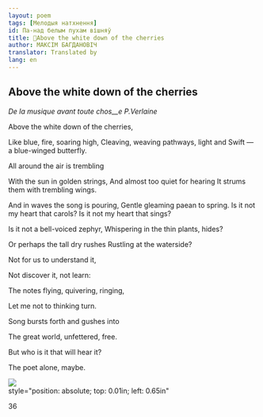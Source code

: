 ```yaml
---
layout: poem
tags: [Мелодыя натхнення]
id: Па-над белым пухам вішняў
title: 🚧Above the white down of the cherries
author: МАКСІМ БАГДАНОВІЧ
translator: Translated by 
lang: en
---
```



 
## Above the white down of the cherries
_De la musique avant toute chos__e_ _P.Verlaine_

Above the white down of the cherries,

Like blue, fire, soaring high, Cleaving, weaving pathways, light and Swift — a blue-winged butterfly.

All around the air is trembling

With the sun in golden strings, And almost too quiet for hearing It strums them with trembling wings.

And in waves the song is pouring, Gentle gleaming paean to spring. Is it not my heart that carols? Is it not my heart that sings?

Is it not a bell-voiced zephyr, Whispering in the thin plants, hides?

Or perhaps the tall dry rushes Rustling at the waterside?

Not for us to understand it,

Not discover it, not learn:

The notes flying, quivering, ringing,

Let me not to thinking turn.

Song bursts forth and gushes into

The great world, unfettered, free.

But who is it that will hear it?

The poet alone, maybe.

![](2022-%D0%9C%D1%96%D0%BD%D1%81%D0%BA-%D0%BB%D1%83%D1%87%D0%BD%D0%B0%D1%81%D1%86%D1%8C-%D0%BC%D1%96%D0%BA%D0%BE%D0%BB%D0%B0-%D0%BC%D1%8F%D1%82%D0%BB%D1%96%D1%86%D0%BA%D1%96_html_77d354dba76a8ab0.jpg)  
style="position: absolute; top: 0.01in; left: 0.65in"

36

  
